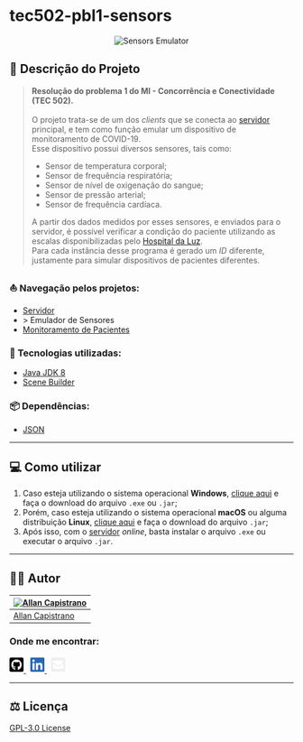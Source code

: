 # tec502-pbl1-sensors

<p align="center">
  <img src="https://i.imgur.com/9YsF5oc.png" alt="Sensors Emulator" width="650px" height="450px">
</p>

## 📖 Descrição do Projeto ##
> **Resolução do problema 1 do MI - Concorrência e Conectividade (TEC 502).**<br/><br/>
O projeto trata-se de um dos *clients* que se conecta ao [servidor](https://github.com/AllanCapistrano/tec502-pbl1-server) principal, e tem como função emular um dispositivo de monitoramento de COVID-19. <br/>
Esse dispositivo possui diversos sensores, tais como:
>- Sensor de temperatura corporal;
>- Sensor de frequência respiratória;
>- Sensor de nível de oxigenação do sangue;
>- Sensor de pressão arterial;
>- Sensor de frequência cardíaca.<br/>
> 
> A partir dos dados medidos por esses sensores, e enviados para o servidor, é possível verificar a condição do paciente utilizando as escalas disponibilizadas pelo [Hospital da Luz](https://www.hospitaldaluz.pt/pt/guia-de-saude/saude-e-bem-estar/220/com-covid-19-a-que-estar-atento). <br/>
Para cada instância desse programa é gerado um *ID* diferente, justamente para simular dispositivos de pacientes diferentes.

### ⛵ Navegação pelos projetos: ###
- [Servidor](https://github.com/AllanCapistrano/tec502-pbl1-server)
- \> Emulador de Sensores
- [Monitoramento de Pacientes](https://github.com/AllanCapistrano/tec502-pbl1-monitoring)

### 📂 Tecnologias utilizadas: ###
- [Java JDK 8](https://www.oracle.com/br/java/technologies/javase/javase-jdk8-downloads.html)
- [Scene Builder](https://gluonhq.com/products/scene-builder/)

### 📦 Dependências: ###
- [JSON](https://www.json.org/json-en.html)

------------

## 💻 Como utilizar ##
1. Caso esteja utilizando o sistema operacional **Windows**, [clique aqui](https://github.com/AllanCapistrano/tec502-pbl1-sensors/releases/tag/v1.0) e faça o download do arquivo `.exe` ou `.jar`;
2. Porém, caso esteja utilizando o sistema operacional **macOS** ou alguma distribuição **Linux**, [clique aqui](https://github.com/AllanCapistrano/tec502-pbl1-sensors/releases/tag/v1.0) e faça o download do arquivo `.jar`;
3. Após isso, com o [servidor](https://github.com/AllanCapistrano/tec502-pbl1-server) *online*, basta instalar o arquivo `.exe` ou executar o arquivo `.jar`.

------------

## 👨‍💻 Autor ##

| [![Allan Capistrano](https://github.com/AllanCapistrano.png?size=100)](https://github.com/AllanCapistrano) |
| -----------------------------------------------------------------------------------------------------------|
| [Allan Capistrano](https://github.com/AllanCapistrano)                                                     |

<p>
    <h3>Onde me encontrar:</h3>
    <a href="https://github.com/AllanCapistrano">
        <img src="https://github.com/AllanCapistrano/AllanCapistrano/blob/master/assets/github-square-brands.png" alt="Github icon" width="5%">
    </a>
    &nbsp
    <a href="https://www.linkedin.com/in/allancapistrano/">
        <img src="https://github.com/AllanCapistrano/AllanCapistrano/blob/master/assets/linkedin-brands.png" alt="Linkedin icon" width="5%">
    </a> 
    &nbsp
    <a href="https://mail.google.com/mail/u/0/?view=cm&fs=1&tf=1&source=mailto&to=asantos@ecomp.uefs.br">
        <img src="https://github.com/AllanCapistrano/AllanCapistrano/blob/master/assets/envelope-square-solid.png" alt="Email icon" width="5%">
    </a>
</p>

------------

## ⚖️ Licença ##
[GPL-3.0 License](https://github.com/AllanCapistrano/tec502-pbl1-sensors/blob/main/LICENSE)
